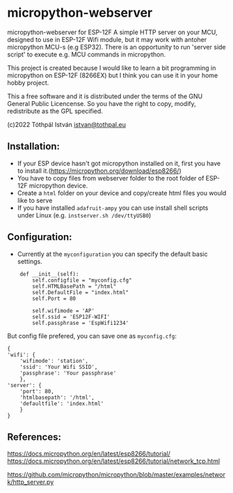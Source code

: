 # micropython-webserver
micropython-webserver for ESP-12F
A simple HTTP server on your MCU, designed to use in ESP-12F Wifi module, but it may work with antoher micropython MCU-s (e.g ESP32).
There is an opportunity to run 'server side script' to execute e.g. MCU commands in micropython.

This project is created because I would like to learn a bit programming in micropython on ESP-12F (8266EX) but I think you can use it in your home hobby project.

This a free software and it is distributed under the terms of the GNU General Public Licencense. So you have the right to copy, modify, redistribute as the GPL specified.

(c)2022 Tóthpál István <istvan@tothpal.eu>

Installation:
-------------

- If your ESP device hasn't got micropython installed on it, first you have to install it.(https://micropython.org/download/esp8266/)
- You have to copy files from webserver folder to the root folder of ESP-12F micropython device.
- Create a `html` folder on your device and copy/create html files you would like to serve
- If you have installed `adafruit-ampy` you can use install shell scripts under Linux (e.g. `instserver.sh /dev/ttyUSB0`)

Configuration:
--------------
- Currently at the `myconfiguration` you can specify the default basic settings.

```
    def __init__(self):
        self.configfile = "myconfig.cfg"
        self.HTMLBasePath = "/html"
        self.DefaultFile = "index.html"
        self.Port = 80
        
        self.wifimode = 'AP'
        self.ssid = 'ESP12F-WIFI'
        self.passphrase = 'EspWifi1234'
```
But config file prefered, you can save one as `myconfig.cfg`:
```
{
'wifi': {
    'wifimode': 'station',
    'ssid': 'Your Wifi SSID', 
    'passphrase': 'Your passphrase'
    }, 
'server': { 
    'port': 80, 
    'htmlbasepath': '/html', 
    'defaultfile': 'index.html'
    }
}
```

References:
-----------
https://docs.micropython.org/en/latest/esp8266/tutorial/ \
https://docs.micropython.org/en/latest/esp8266/tutorial/network_tcp.html

https://github.com/micropython/micropython/blob/master/examples/network/http_server.py
